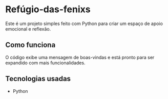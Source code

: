 # Refúgio-das-fenixs
Este é um projeto simples feito com Python para criar um espaço de apoio emocional e reflexão.

## Como funciona
O código exibe uma mensagem de boas-vindas e está pronto para ser expandido com mais funcionalidades.

## Tecnologias usadas
- Python
